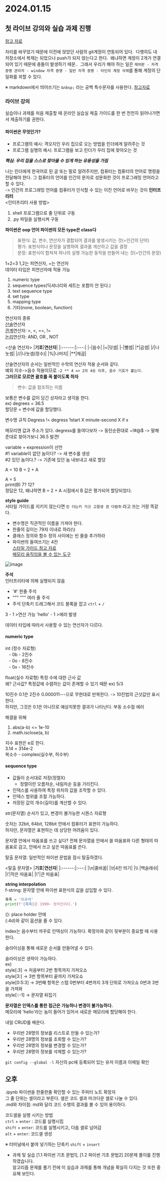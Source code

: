 # 2024.01.15

## 첫 라이브 강의와 실습 과제 진행

[참고 자료](https://smilehugo.tistory.com/entry/Github-%EA%B3%84%EC%A0%95-%EC%97%B0%EA%B2%B0-%ED%95%B4%EC%A0%9C%ED%95%98%EA%B8%B0-Windows#google_vignette)

자리를 바꾸었기 때문에 이전에 앉았던 사람의 git계정이 연동되어 있다.&nbsp; 다행히도 내 저장소에서 복제는 되었으나 push가 되지 않는다고 한다.&nbsp; 왜냐하면 계정이 2개가 연결되어 있기 때문에 충돌이 발생하기 때문..&nbsp; 그래서 우리가 해야 하는 일은 `제어판 - 자격 증명 관리자 - window 자격 증명 - 일반 자격 증명 - 타인의 계정 삭제`를 통해 계정의 단일화를 꾀할 수 있다.

※ markdown에서 띄어쓰기는 `&nbsp;` 라는 공백 특수문자를 사용한다.
[참고자료 ](https://lynmp.com/en/article/cx811c9dc50y)

### 라이브 강의 

실습이나 과제를 처음 제출할 때 온라인 실습실 제출 가이드를 한 번 천천히 읽어나가면서 제출하기를 권한다.

#### 파이썬은 무엇인가?

- 프로그램의 예시: 격오지인 우리 집으로 오는 방법을 린더에게 알려주는 것
- 프로그램 실행의 예시: 프로그램을 보고 린더가 우리 집에 찾아오는 것  

***핵심: 우리 집을 스스로 찾아올 수 있게 하는 유용성을 가짐***

나는 린더에게 한국어로 된 글 또는 말로 알려주지만, 컴퓨터는 컴퓨터의 언어로 명령을 전달해야 한다. 그 컴퓨터의 언어를 인간의 문자로 성문화한 것이 프로그래밍 언어라고 할 수 있다.  
-> 인간의 프로그래밍 언어를 컴퓨터가 인식할 수 있는 이진 언어로 바꾸는 것이 **인터프리터**  
<인터프리터 사용 방법>
1. shell 프로그램으로 줄 단위로 구동
2. .py 파일을 실행시켜 구동

**파이썬은 oop 언어 파이썬의 모든 type은 class다**

> 표현식: 값, 변수, 연산자가 결합되어 결과를 발생시키는 것(=인간의 단어)  
평가: 표현식이나 문장을 실행하여 결과를 게산하고 값을 결정  
문장: 표현식이 합쳐져 하나의 실행 가능한 동작을 만들어 내는 것(=인간의 문장)

1+2=3 1,2는 피연산자, +는 연산자  
데이터 타입은 피연산자에 적용 가능

1. numeric type
2. sequence types(딕셔너리와 세트는 포함이 안 된다.)
3. text sequence type
4. set type
5. mapping type
6. 기타(none, boolean, function)

연산자의 종류  
    <u>산술</u>연산자  
    <u>관계</u>연산자: >, <, ==, !=  
    <u>논리</u>연산자: AND, OR , NOT


<산술 연산자>
|**기호**|**연산자**|
|:------:|:---:|
|-|음수|
|+|덧셈|
|-|뺄셈|
|*|곱셈|
|/|나눗셈|
|//|나눗셈(정수)|
|%|나머지|
|**|제곱|

산술연산자의 순서는 일반적인 수학의 연산자 적용 순서와 같다.  
예외 지수->음수 적용이므로 `-2 ** 4 => 2의 4승 이후, 음수 기호가 붙는다.`  
**그러므로 모르면 괄호를 꼭 붙이도록 하자** 

> 변수: 값을 참조하는 이름 

보통은 변수를 값이 담긴 상자라고 생각을 한다.  
ex) degrees = 36.5  
할당문 = 변수에 값을 할당했다.

변수명 규칙
Degress != degress
1start X
minute-second X
if x

메모리엔 값과 주소가 있다.
degress를 들여다보자 -> 동탄순환대로 ~!#@$ -> 말해준대로 찾아가보니 36.5 발견!

variable = expression이 선언  
#1 variable이 없던 놈이다? -> 새 변수를 생성  
#2 있던 놈이다.? -> 기존에 있던 놈 내보내고 새로 할당

A = 10
B = 2 + A

A = 5  
print(B)
7? 12?  
정답은 12, 왜냐하면 B = 2 + A 시점에서 B 값은 평가되어 할당되었다.

**style guide**  
서타일 가이드를 지키지 않는다면
`린 더는키 가크 고잘생 겼 다람쥐`  라고 쓰는 거랑 똑같다. 

- 변수명은 직관적인 이름을 가져야 한다.
- 한줄의 길이는 79자 이내로 하라(\\)
- 클래스 정의와 함수 정의 사이에는 빈 줄을 추가하라
- 파이썬의 들여쓰기는 4칸  
[스타일 가이드 참고 자료](https://peps.python.org/pep-0008/)  
[메모리 움직임을 볼 수 있는 도구](https://pythontutor.com/python-compiler.html)

![image](https://github.com/qldrh112/gs_repo/assets/69291489/11edc798-23a9-4469-bd33-81e25ca01f33)

**주석**  
인터프리터에 의해 실행되지 않음
- '#' 한줄 주석
- """ """ 여러 줄 주석
- 주석 단축키 드래그해서 코드 블록을 잡고 `ctrl` + `/`

3 - 1 >연산 가능
'hello' - 1 >에러 발생

데이터 타입에 따라서 사용할 수 있는 연산자가 다르다.  

#### numeric type ####
int (정수 자료형)  
&nbsp;&nbsp; - 0b - 2진수  
&nbsp;&nbsp; - 0o - 8진수  
&nbsp;&nbsp; - 0x - 16진수  

float(실수 자료형)
특정 수에 대한 근사 값  
왜? 근사값? 특정값에 수렴하는 값이 존재할 수 있기 때문 ex) 5/3 

10진수 0.1은 2진수 0.000011---으로 무한대로 반복한다.
-> 10진법의 근삿값만 표시한다.  
하지만, 그것은 0.1은 아니므로 예상치못한 결과가 나타난다.
부동 소수점 에러

해결을 위해   
1. abs(a-b) <= 1e-10
2. math.isclose(a, b)

지수 표현은 e로 한다.  
3.14 = 314e-2  
복소수 - complex(실수부, 허수부)

#### sequence type ####

- 값들이 순서대로 저장(정렬X)
    * 정렬이란 오름차순, 내림차순 등을 가리킨다.
- 인덱스를 사용하여 특정 위치의 값을 조작할 수 있다.
- 인덱스 범위를 조절 가능하다.
- 저장된 값의 개수(길이)를 계산할 수 있다.

str(문자열)
순서가 있고, 변경이 불가능한 시퀀스 자료형

숫자는 32bit, 64bit, 128bit 안에서 컴퓨터가 표현이 가능하다.  
하지만, 문자열은 표현하는 데 상당한 어려움이 있다.  

문자열 안에서 따옴표를 쓰고 싶다?
전체 문자열을 안에서 쓸 따옴표와 다른 형태의 따옴표로 감고, 안에서 쓰고 싶은 따옴표를 쓴다.

탈출 문자열: 일반적인 파이썬 문법을 잠시 탈출하겠다. 

<탈출 문자열>
|**기호**|**연산자**|
|:------:|:---:|
|\\n|줄바꿈|
|\t|4칸 띄기|
|\\\ |백슬래쉬|
|\\'|작은 따옴표|
|\\"|큰 따옴표|

**string interpolation**  
f-string: 문자열 안에 파이썬 표현식의 값을 삽입할 수 있다.

```python
흑죽 = '이규석'
print(f'{흑죽}은 1999~ 정치인이다.')
```
{}: place holder 안에  
{:4d}와 같이 옵션을 줄 수 있다.

index는 음수부터 까꾸로 인덱싱이 가능하다.
확장자와 같이 뒷부분이 중요할 때 사용한다.  

슬라이싱을 통해 새로운 순서를 만들어낼 수 있다.  

슬라이싱은 생략이 가능하다.  
ex)   
style[:3] -> 처음부터 2번 항목까지 가져오쇼  
style[3:] -> 3번 항목부터 끝까지 가져오쇼  
style[0:5:3] -> 3번째 항목은 스텝 0번부터 4번까지 3개 단위로 가져오쇼 0번과 3번을 가져와  
style[::-1] -> 문자열 뒤집기

**문자열은 인덱스를 통한 접근은 가능하나 변경이 불가능하다.**  
메모리에 'hello'라는 놈이 들어가 있어서 새로운 메모리에 할당해야 한다.

내일 CRUD를 배운다.  
- 우리반 28명의 정보를 리스트로 만들 수 있는가?  
- 우리반 28명의 정보를 조회할 수 있는가?  
- 우리반 28명의 정보를 변경할 수 있는가?  
- 우리반 28명의 정보를 삭제할 수 있는가?  


`git config --global -l` 자신의 pc에 등록되어 있는 유저 이름과 이메일 확인

## 오후 
.ipynb 파이썬을 한줄한줄 확인할 수 있는 주피터 노트 확장자  
그 줄 단위는 셀이라고 부른다.
셀은 코드 셀과 마크다운 셀로 나눌 수 있다.  
.md와 차이점: md와 달리 코드 수행의 결과를 볼 수 있어 용이하다.

코드셀을 실행 시키는 방법  
`ctrl` + `enter` : 코드를 실행시킴  
`shift` + `enter`: 코드를 실행시키고, 다음 셀로 넘어감  
`alt` + `enter`: 코드셀 생성

※ 터미널에서 붙여 넣기하는 단축키 `shift` + `insert` 

+ 과제 및 실습 [1.1 파이썬 기초 문법1], [1.2 파이썬 기초 문법2] 20문제 풀이를 진행하였습니다.  
알고리즘 문제를 풀기 전에 이 실습과 과제를 통해 개념을 확실히 다지는 것 또한 중요해 보인다.
